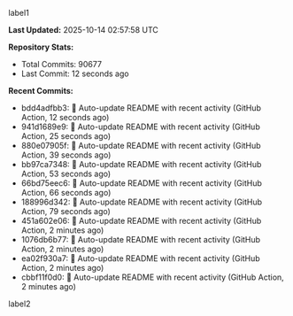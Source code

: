 
label1 
<!-- ACTIVITY_START -->
**Last Updated:** 2025-10-14 02:57:58 UTC

**Repository Stats:**
- Total Commits: 90677
- Last Commit: 12 seconds ago

**Recent Commits:**
- bdd4adfbb3: 🤖 Auto-update README with recent activity (GitHub Action, 12 seconds ago)
- 941d1689e9: 🤖 Auto-update README with recent activity (GitHub Action, 25 seconds ago)
- 880e07905f: 🤖 Auto-update README with recent activity (GitHub Action, 39 seconds ago)
- bb97ca7348: 🤖 Auto-update README with recent activity (GitHub Action, 53 seconds ago)
- 66bd75eec6: 🤖 Auto-update README with recent activity (GitHub Action, 66 seconds ago)
- 188996d342: 🤖 Auto-update README with recent activity (GitHub Action, 79 seconds ago)
- 451a602e06: 🤖 Auto-update README with recent activity (GitHub Action, 2 minutes ago)
- 1076db6b77: 🤖 Auto-update README with recent activity (GitHub Action, 2 minutes ago)
- ea02f930a7: 🤖 Auto-update README with recent activity (GitHub Action, 2 minutes ago)
- cbbf11f0d0: 🤖 Auto-update README with recent activity (GitHub Action, 2 minutes ago)
<!-- ACTIVITY_END -->

label2
